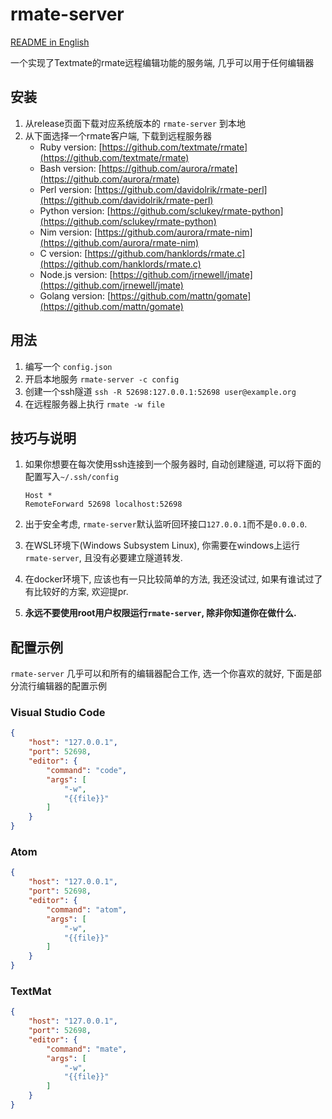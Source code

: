 # rmate-server

[README in English](README.md)

一个实现了Textmate的rmate远程编辑功能的服务端, 几乎可以用于任何编辑器

## 安装

1. 从release页面下载对应系统版本的 `rmate-server` 到本地
2. 从下面选择一个rmate客户端, 下载到远程服务器
    * Ruby version: [https://github.com/textmate/rmate](https://github.com/textmate/rmate)
    * Bash version: [https://github.com/aurora/rmate](https://github.com/aurora/rmate)
    * Perl version: [https://github.com/davidolrik/rmate-perl](https://github.com/davidolrik/rmate-perl)
    * Python version: [https://github.com/sclukey/rmate-python](https://github.com/sclukey/rmate-python)
    * Nim version: [https://github.com/aurora/rmate-nim](https://github.com/aurora/rmate-nim)
    * C version: [https://github.com/hanklords/rmate.c](https://github.com/hanklords/rmate.c)
    * Node.js version: [https://github.com/jrnewell/jmate](https://github.com/jrnewell/jmate)
    * Golang version: [https://github.com/mattn/gomate](https://github.com/mattn/gomate)
    
## 用法

1. 编写一个 `config.json`
2. 开启本地服务 `rmate-server -c config`
3. 创建一个ssh隧道 `ssh -R 52698:127.0.0.1:52698 user@example.org`
4. 在远程服务器上执行 `rmate -w file`

## 技巧与说明

1. 如果你想要在每次使用ssh连接到一个服务器时, 自动创建隧道, 可以将下面的配置写入`~/.ssh/config`
    ```
    Host *
    RemoteForward 52698 localhost:52698
    ```

2. 出于安全考虑, `rmate-server`默认监听回环接口`127.0.0.1`而不是`0.0.0.0`.

3. 在WSL环境下(Windows Subsystem Linux), 你需要在windows上运行`rmate-server`, 且没有必要建立隧道转发.

4. 在docker环境下, 应该也有一只比较简单的方法, 我还没试过, 如果有谁试过了有比较好的方案, 欢迎提pr.

5. **永远不要使用root用户权限运行`rmate-server`, 除非你知道你在做什么.**

## 配置示例

`rmate-server` 几乎可以和所有的编辑器配合工作, 选一个你喜欢的就好, 下面是部分流行编辑器的配置示例

### Visual Studio Code

```json
{
    "host": "127.0.0.1",
    "port": 52698,
    "editor": {
        "command": "code",
        "args": [
            "-w",
            "{{file}}"
        ]
    }
}
```

### Atom

```json
{
    "host": "127.0.0.1",
    "port": 52698,
    "editor": {
        "command": "atom",
        "args": [
            "-w",
            "{{file}}"
        ]
    }
}
```

### TextMat

```json
{
    "host": "127.0.0.1",
    "port": 52698,
    "editor": {
        "command": "mate",
        "args": [
            "-w",
            "{{file}}"
        ]
    }
}
```
